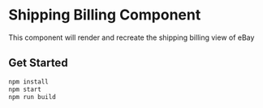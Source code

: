 # Shipping Billing Component

This component will render and recreate the shipping billing view of eBay

## Get Started

```bash
npm install
npm start
npm run build
```
